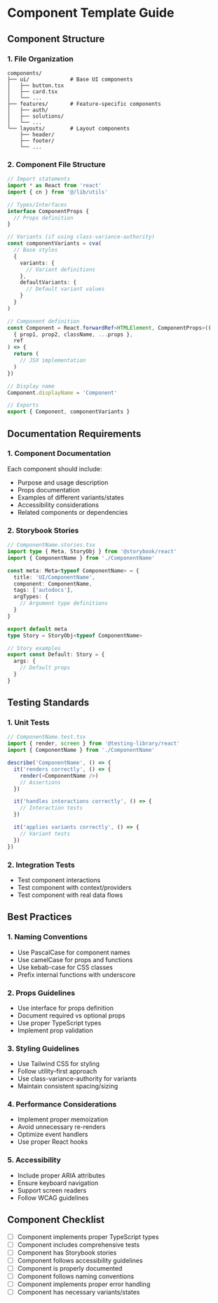 # Component Template Guide

## Component Structure

### 1. File Organization
```
components/
├── ui/             # Base UI components
│   ├── button.tsx
│   ├── card.tsx
│   └── ...
├── features/       # Feature-specific components
│   ├── auth/
│   ├── solutions/
│   └── ...
└── layouts/        # Layout components
    ├── header/
    ├── footer/
    └── ...
```

### 2. Component File Structure
```typescript
// Import statements
import * as React from 'react'
import { cn } from '@/lib/utils'

// Types/Interfaces
interface ComponentProps {
  // Props definition
}

// Variants (if using class-variance-authority)
const componentVariants = cva(
  // Base styles
  {
    variants: {
      // Variant definitions
    },
    defaultVariants: {
      // Default variant values
    }
  }
)

// Component definition
const Component = React.forwardRef<HTMLElement, ComponentProps>((
  { prop1, prop2, className, ...props },
  ref
) => {
  return (
    // JSX implementation
  )
})

// Display name
Component.displayName = 'Component'

// Exports
export { Component, componentVariants }
```

## Documentation Requirements

### 1. Component Documentation
Each component should include:
- Purpose and usage description
- Props documentation
- Examples of different variants/states
- Accessibility considerations
- Related components or dependencies

### 2. Storybook Stories
```typescript
// ComponentName.stories.tsx
import type { Meta, StoryObj } from '@storybook/react'
import { ComponentName } from './ComponentName'

const meta: Meta<typeof ComponentName> = {
  title: 'UI/ComponentName',
  component: ComponentName,
  tags: ['autodocs'],
  argTypes: {
    // Argument type definitions
  }
}

export default meta
type Story = StoryObj<typeof ComponentName>

// Story examples
export const Default: Story = {
  args: {
    // Default props
  }
}
```

## Testing Standards

### 1. Unit Tests
```typescript
// ComponentName.test.tsx
import { render, screen } from '@testing-library/react'
import { ComponentName } from './ComponentName'

describe('ComponentName', () => {
  it('renders correctly', () => {
    render(<ComponentName />)
    // Assertions
  })

  it('handles interactions correctly', () => {
    // Interaction tests
  })

  it('applies variants correctly', () => {
    // Variant tests
  })
})
```

### 2. Integration Tests
- Test component interactions
- Test component with context/providers
- Test component with real data flows

## Best Practices

### 1. Naming Conventions
- Use PascalCase for component names
- Use camelCase for props and functions
- Use kebab-case for CSS classes
- Prefix internal functions with underscore

### 2. Props Guidelines
- Use interface for props definition
- Document required vs optional props
- Use proper TypeScript types
- Implement prop validation

### 3. Styling Guidelines
- Use Tailwind CSS for styling
- Follow utility-first approach
- Use class-variance-authority for variants
- Maintain consistent spacing/sizing

### 4. Performance Considerations
- Implement proper memoization
- Avoid unnecessary re-renders
- Optimize event handlers
- Use proper React hooks

### 5. Accessibility
- Include proper ARIA attributes
- Ensure keyboard navigation
- Support screen readers
- Follow WCAG guidelines

## Component Checklist
- [ ] Component implements proper TypeScript types
- [ ] Component includes comprehensive tests
- [ ] Component has Storybook stories
- [ ] Component follows accessibility guidelines
- [ ] Component is properly documented
- [ ] Component follows naming conventions
- [ ] Component implements proper error handling
- [ ] Component has necessary variants/states